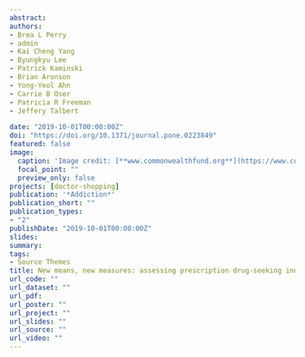 ```yaml
---
abstract: 
authors:
- Brea L Perry
- admin
- Kai Cheng Yang
- Byungkyu Lee
- Patrick Kaminski
- Brian Aronson
- Yong-Yeol Ahn
- Carrie B Oser
- Patricia R Freeman
- Jeffery Talbert

date: "2019-10-01T00:00:00Z"
doi: "https://doi.org/10.1371/journal.pone.0223849"
featured: false
image:
  caption: 'Image credit: [**www.commonwealthfund.org**](https://www.commonwealthfund.org/publications/issue-briefs/2017/oct/paying-prescription-drugs-around-world-why-us-outlier'
  focal_point: ""
  preview_only: false
projects: [doctor-shopping]
publication: '*Addiction*'
publication_short: ""
publication_types:
- "2"
publishDate: "2019-10-01T00:00:00Z"
slides: 
summary: 
tags:
- Source Themes
title: New means, new measures: assessing prescription drug-seeking indicators over 10 years of the opioid epidemic
url_code: ""
url_dataset: ""
url_pdf: 
url_poster: ""
url_project: ""
url_slides: ""
url_source: ""
url_video: ""
---
```

